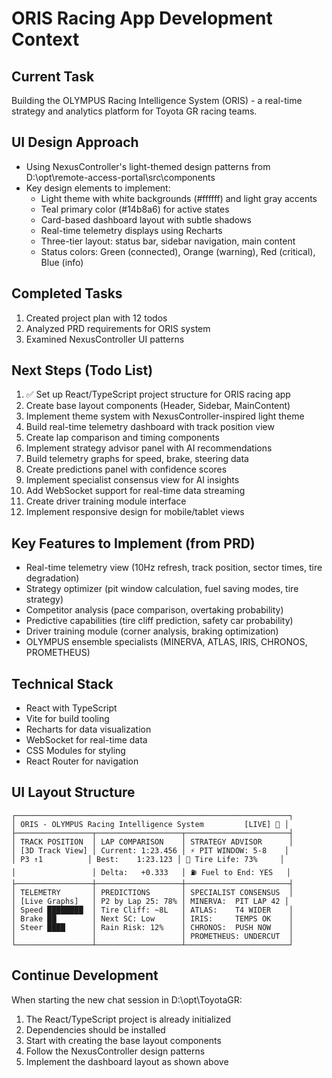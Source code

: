 # ORIS Racing App Development Context

## Current Task
Building the OLYMPUS Racing Intelligence System (ORIS) - a real-time strategy and analytics platform for Toyota GR racing teams.

## UI Design Approach
- Using NexusController's light-themed design patterns from D:\opt\remote-access-portal\src\components
- Key design elements to implement:
  - Light theme with white backgrounds (#ffffff) and light gray accents
  - Teal primary color (#14b8a6) for active states
  - Card-based dashboard layout with subtle shadows
  - Real-time telemetry displays using Recharts
  - Three-tier layout: status bar, sidebar navigation, main content
  - Status colors: Green (connected), Orange (warning), Red (critical), Blue (info)

## Completed Tasks
1. Created project plan with 12 todos
2. Analyzed PRD requirements for ORIS system
3. Examined NexusController UI patterns

## Next Steps (Todo List)
1. ✅ Set up React/TypeScript project structure for ORIS racing app
2. Create base layout components (Header, Sidebar, MainContent)
3. Implement theme system with NexusController-inspired light theme
4. Build real-time telemetry dashboard with track position view
5. Create lap comparison and timing components
6. Implement strategy advisor panel with AI recommendations
7. Build telemetry graphs for speed, brake, steering data
8. Create predictions panel with confidence scores
9. Implement specialist consensus view for AI insights
10. Add WebSocket support for real-time data streaming
11. Create driver training module interface
12. Implement responsive design for mobile/tablet views

## Key Features to Implement (from PRD)
- Real-time telemetry view (10Hz refresh, track position, sector times, tire degradation)
- Strategy optimizer (pit window calculation, fuel saving modes, tire strategy)
- Competitor analysis (pace comparison, overtaking probability)
- Predictive capabilities (tire cliff prediction, safety car probability)
- Driver training module (corner analysis, braking optimization)
- OLYMPUS ensemble specialists (MINERVA, ATLAS, IRIS, CHRONOS, PROMETHEUS)

## Technical Stack
- React with TypeScript
- Vite for build tooling
- Recharts for data visualization
- WebSocket for real-time data
- CSS Modules for styling
- React Router for navigation

## UI Layout Structure
```
┌─────────────────────────────────────────────────────────────┐
│ ORIS - OLYMPUS Racing Intelligence System         [LIVE] 🔴 │
├─────────────────┬───────────────────┬───────────────────────┤
│ TRACK POSITION  │ LAP COMPARISON    │ STRATEGY ADVISOR      │
│ [3D Track View] │ Current: 1:23.456 │ ⚡ PIT WINDOW: 5-8    │
│ P3 ↑1          │ Best:    1:23.123 │ 🛞 Tire Life: 73%     │
│                 │ Delta:   +0.333   │ ⛽ Fuel to End: YES   │
├─────────────────┼───────────────────┼───────────────────────┤
│ TELEMETRY       │ PREDICTIONS       │ SPECIALIST CONSENSUS  │
│ [Live Graphs]   │ P2 by Lap 25: 78% │ MINERVA:  PIT LAP 42 │
│ Speed ████████  │ Tire Cliff: ~8L   │ ATLAS:    T4 WIDER    │
│ Brake ██        │ Next SC: Low      │ IRIS:     TEMPS OK    │
│ Steer ████      │ Rain Risk: 12%    │ CHRONOS:  PUSH NOW    │
│                 │                   │ PROMETHEUS: UNDERCUT  │
└─────────────────┴───────────────────┴───────────────────────┘
```

## Continue Development
When starting the new chat session in D:\opt\ToyotaGR:
1. The React/TypeScript project is already initialized
2. Dependencies should be installed
3. Start with creating the base layout components
4. Follow the NexusController design patterns
5. Implement the dashboard layout as shown above